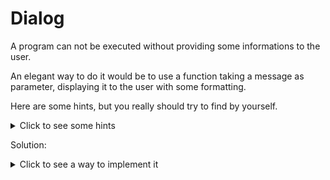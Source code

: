 # Dialog

A program can not be executed without providing some informations to the user.

An elegant way to do it would be to use a function taking a message as parameter,
displaying it to the user with some formatting.

Here are some hints, but you really should try to find by yourself.
<details>
    <summary>Click to see some hints</summary>

    To display some informations, you can use PHP built-in functions such as:

    - [fwrite](https://www.php.net/manual/fr/function.fwrite.php)
    - [echo](https://www.php.net/manual/fr/function.echo.php)
    - [print](https://www.php.net/manual/fr/function.print.php)

</details>

Solution:
<details>
    <summary>Click to see a way to implement it</summary>

    ```php runnable
        function write(string $message)
        {
            \fwrite(STDOUT, $message . PHP_EOL);
        }
        \write("I am a first sentence.");
        \write("I am a second sentence.");
    ```
</details>
